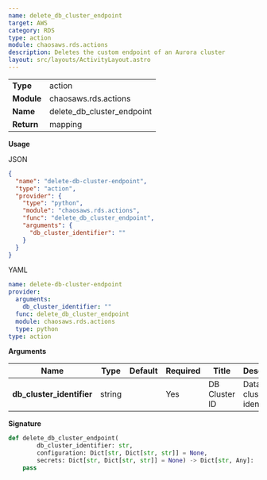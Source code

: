 ```yaml
---
name: delete_db_cluster_endpoint
target: AWS
category: RDS
type: action
module: chaosaws.rds.actions
description: Deletes the custom endpoint of an Aurora cluster
layout: src/layouts/ActivityLayout.astro
---
```


|            |                            |
| ---------- | -------------------------- |
| **Type**   | action                     |
| **Module** | chaosaws.rds.actions       |
| **Name**   | delete_db_cluster_endpoint |
| **Return** | mapping                    |

**Usage**

JSON

```json
{
  "name": "delete-db-cluster-endpoint",
  "type": "action",
  "provider": {
    "type": "python",
    "module": "chaosaws.rds.actions",
    "func": "delete_db_cluster_endpoint",
    "arguments": {
      "db_cluster_identifier": ""
    }
  }
}
```

YAML

```yaml
name: delete-db-cluster-endpoint
provider:
  arguments:
    db_cluster_identifier: ""
  func: delete_db_cluster_endpoint
  module: chaosaws.rds.actions
  type: python
type: action
```

**Arguments**

| Name                      | Type   | Default | Required | Title         | Description                 |
| ------------------------- | ------ | ------- | -------- | ------------- | --------------------------- |
| **db_cluster_identifier** | string |         | Yes      | DB Cluster ID | Database cluster identifier |

**Signature**

```python
def delete_db_cluster_endpoint(
        db_cluster_identifier: str,
        configuration: Dict[str, Dict[str, str]] = None,
        secrets: Dict[str, Dict[str, str]] = None) -> Dict[str, Any]:
    pass

```
